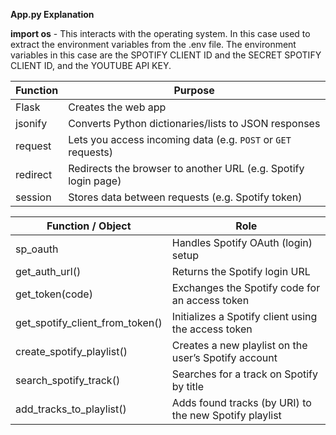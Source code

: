 
**App.py Explanation**

**import os** - This interacts with the operating system. In this case used to extract the environment variables from the .env file. The environment variables in this case are the SPOTIFY CLIENT ID and the SECRET SPOTIFY CLIENT ID, and the YOUTUBE API KEY.

| Function   | Purpose                                                        |
| ---------- | -------------------------------------------------------------- |
|  Flask     | Creates the web app                                            |
|  jsonify   | Converts Python dictionaries/lists to JSON responses           |
|  request   | Lets you access incoming data (e.g. `POST` or `GET` requests)  |
|  redirect  | Redirects the browser to another URL (e.g. Spotify login page) |
|  session   | Stores data between requests (e.g. Spotify token)              |


| Function / Object                 | Role                                                   |
| --------------------------------- | ------------------------------------------------------ |
|   sp_oauth                        | Handles Spotify OAuth (login) setup                    |
|   get_auth_url()                  | Returns the Spotify login URL                          |
|   get_token(code)                 | Exchanges the Spotify code for an access token         |
|   get_spotify_client_from_token() | Initializes a Spotify client using the access token    |
|  create_spotify_playlist()        | Creates a new playlist on the user’s Spotify account   |
|  search_spotify_track()           | Searches for a track on Spotify by title               |
|  add_tracks_to_playlist()         | Adds found tracks (by URI) to the new Spotify playlist |

